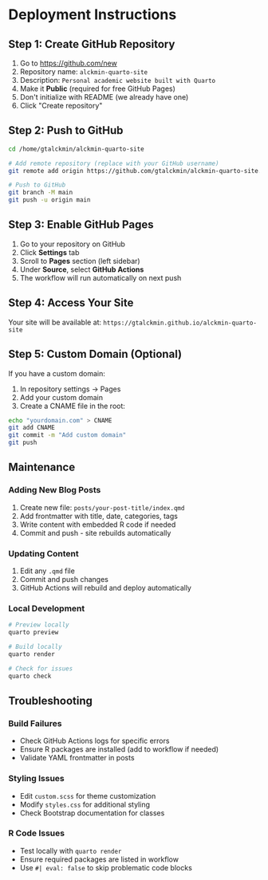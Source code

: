 # Deployment Instructions

## Step 1: Create GitHub Repository

1. Go to https://github.com/new
2. Repository name: `alckmin-quarto-site`
3. Description: `Personal academic website built with Quarto`
4. Make it **Public** (required for free GitHub Pages)
5. Don't initialize with README (we already have one)
6. Click "Create repository"

## Step 2: Push to GitHub

```bash
cd /home/gtalckmin/alckmin-quarto-site

# Add remote repository (replace with your GitHub username)
git remote add origin https://github.com/gtalckmin/alckmin-quarto-site.git

# Push to GitHub
git branch -M main
git push -u origin main
```

## Step 3: Enable GitHub Pages

1. Go to your repository on GitHub
2. Click **Settings** tab
3. Scroll to **Pages** section (left sidebar)
4. Under **Source**, select **GitHub Actions**
5. The workflow will run automatically on next push

## Step 4: Access Your Site

Your site will be available at:
`https://gtalckmin.github.io/alckmin-quarto-site`

## Step 5: Custom Domain (Optional)

If you have a custom domain:

1. In repository settings → Pages
2. Add your custom domain
3. Create a CNAME file in the root:

```bash
echo "yourdomain.com" > CNAME
git add CNAME
git commit -m "Add custom domain"
git push
```

## Maintenance

### Adding New Blog Posts

1. Create new file: `posts/your-post-title/index.qmd`
2. Add frontmatter with title, date, categories, tags
3. Write content with embedded R code if needed
4. Commit and push - site rebuilds automatically

### Updating Content

1. Edit any `.qmd` file
2. Commit and push changes
3. GitHub Actions will rebuild and deploy automatically

### Local Development

```bash
# Preview locally
quarto preview

# Build locally
quarto render

# Check for issues
quarto check
```

## Troubleshooting

### Build Failures
- Check GitHub Actions logs for specific errors
- Ensure R packages are installed (add to workflow if needed)
- Validate YAML frontmatter in posts

### Styling Issues
- Edit `custom.scss` for theme customization
- Modify `styles.css` for additional styling
- Check Bootstrap documentation for classes

### R Code Issues
- Test locally with `quarto render`
- Ensure required packages are listed in workflow
- Use `#| eval: false` to skip problematic code blocks
